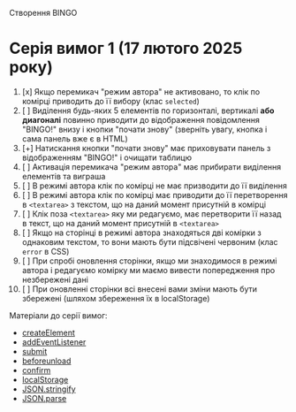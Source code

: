 Створення BINGO

# Серія вимог 1 (17 лютого 2025 року)

1. [x] Якщо перемикач "режим автора" не активовано, то клік по комірці приводить до її вибору (клас `selected`)
2. [ ] Виділення будь-яких 5 елементів по горизонталі, вертикалі **або диагоналі** повинно приводити до відображення повідомлення "BINGO!" внизу і кнопки "почати знову" (зверніть увагу, кнопка і сама панель вже є в HTML)
3. [+] Натискання кнопки "почати знову" має приховувати панель з відображенням "BINGO!" і очищати таблицю
4. [ ] Активація перемикача "режим автора" має прибирати виділення елементів та виграша
5. [ ] В режимі автора клік по комірці не має призводити до її виділення
6. [ ] В режимі автора клік по комірці має приводити до її перетворення в `<textarea>` з текстом, що на даний момент присутній в комірці
7. [ ] Клік поза `<textarea>` яку ми редагуємо, має перетворити її назад в текст, що на даний момент присутній в `<textarea>`
8. [ ] Якщо на сторінці в режимі автора знаходяться дві комірки з однаковим текстом, то вони мають бути підсвічені червоним (клас `error` в CSS)
9. [ ] При спробі оновлення сторінки, якщо ми знаходимося в режимі автора і редагуємо комірку ми маємо вивести попередження про незбережені дані
10. [ ] При оновленні сторінки всі внесені вами зміни мають бути збережені (шляхом збереження їх в localStorage)

Матеріали до серії вимог:
  * [createElement](https://developer.mozilla.org/en-US/docs/Web/API/Document/createElement)
  * [addEventListener](https://developer.mozilla.org/en-US/docs/Web/API/EventTarget/addEventListener)
  * [submit](https://developer.mozilla.org/en-US/docs/Web/API/HTMLFormElement/submit)
  * [beforeunload](https://developer.mozilla.org/en-US/docs/Web/API/Window/beforeunload_event)
  * [confirm](https://developer.mozilla.org/en-US/docs/Web/API/Window/confirm)
  * [localStorage](https://developer.mozilla.org/en-US/docs/Web/API/Window/localStorage)
  * [JSON.stringify](https://developer.mozilla.org/en-US/docs/Web/JavaScript/Reference/Global_Objects/JSON/stringify)
  * [JSON.parse](https://developer.mozilla.org/en-US/docs/Web/JavaScript/Reference/Global_Objects/JSON/parse)
